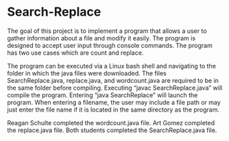 # Search-Replace

The goal of this project is to implement a program that allows a user to gather information about a file and modify it easily. The program is designed to accept user input through console commands. The program has two use cases which are count and replace.

The program can be executed via a Linux bash shell and navigating to the folder in which the java files were downloaded. The files SearchReplace.java, replace.java, and wordcount.java are required to be in the same folder before compiling. Executing “javac SearchReplace.java” will compile the program. Entering “java SearchReplace” will launch the program. When entering a filename, the user may include a file path or may just enter the file name if it is located in the same directory as the program.

Reagan Schulte completed the wordcount.java file.
Art Gomez completed the replace.java file.
Both students completed the SearchReplace.java file.